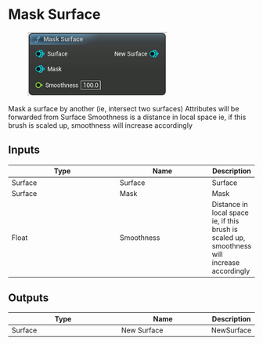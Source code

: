 # Mask Surface

<div align="left" data-full-width="false">

<figure><img src="Mask_Surface.png" alt=""><figcaption></figcaption></figure>

</div>

Mask a surface by another (ie, intersect two surfaces)
Attributes will be forwarded from Surface
Smoothness is a distance in local space
ie, if this brush is scaled up, smoothness will increase accordingly

## Inputs

<table>
<thead><tr><th width="250">Type</th><th width="200">Name</th><th>Description</th></tr></thead>
<tbody>
<tr><td>Surface</td><td>Surface</td><td>Surface</td></tr>
<tr><td>Surface</td><td>Mask</td><td>Mask</td></tr>
<tr><td>Float</td><td>Smoothness</td><td>Distance in local space
ie, if this brush is scaled up, smoothness will increase accordingly</td></tr>
</tbody>
</table>

## Outputs

<table>
<thead><tr><th width="250">Type</th><th width="200">Name</th><th>Description</th></tr></thead>
<tbody>
<tr><td>Surface</td><td>New Surface</td><td>NewSurface</td></tr>
</tbody>
</table>